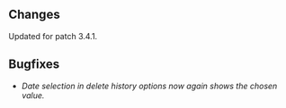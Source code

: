 ## Changes

Updated for patch 3.4.1.

## Bugfixes

- *Date selection in delete history options now again shows the chosen value.*